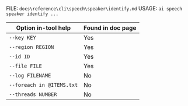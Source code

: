 ﻿FILE: `docs\reference\cli\speech\speaker\identify.md`
USAGE: `ai speech speaker identify ...`

| Option in-tool help | Found in doc page |
|---------------------|------------------|
| `--key KEY` | Yes |
| `--region REGION` | Yes |
| `--id ID` | Yes |
| `--file FILE` | Yes |
| `--log FILENAME` | No |
| `--foreach in @ITEMS.txt` | No |
| `--threads NUMBER` | No |